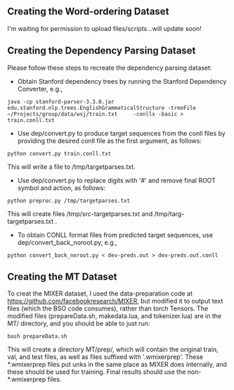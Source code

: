 ## Creating the Word-ordering Dataset
I'm waiting for permission to upload files/scripts...will update soon!

## Creating the Dependency Parsing Dataset
Please follow these steps to recreate the dependency parsing dataset:

- Obtain Stanford dependency trees by running the Stanford Dependency Converter, e.g.,

```java -cp stanford-parser-3.3.0.jar edu.stanford.nlp.trees.EnglishGrammaticalStructure -treeFile  ~/Projects/group/data/wsj/train.txt     -conllx -basic > train.conll.txt```

- Use dep/convert.py to produce target sequences from the conll files by providing the desired conll file as the first argument, as follows:

```python convert.py train.conll.txt```

This will write a file to /tmp/targetparses.txt.

- Use dep/convert.py to replace digits with '#' and remove final ROOT symbol and action, as follows:

```python preproc.py /tmp/targetparses.txt ```

This will create files /tmp/src-targetparses.txt and /tmp/targ-targetparses.txt .

- To obtain CONLL format files from predicted target sequences, use dep/convert_back_noroot.py, e.g.,

```python convert_back_noroot.py < dev-preds.out > dev-preds.out.conll```

## Creating the MT Dataset
To creat the MIXER dataset, I used the data-preparation code at https://github.com/facebookresearch/MIXER, but modified it to output text files (which the BSO code consumes), rather than torch Tensors. The modified files (prepareData.sh, makedata.lua, and tokenizer.lua) are in the MT/ directory, and you should be able to just run:

```bash prepareData.sh```

This will create a directory MT/prep/, which will contain the original train, val, and test files, as well as files suffixed with '.wmixerprep'. These \*.wmixerprep files put unks in the same place as MIXER does internally, and these should be used for training. Final results should use the non-*.wmixerprep files.


